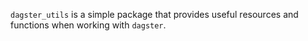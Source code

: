 `dagster_utils` is a simple package that provides useful resources and functions when
working with `dagster`.
